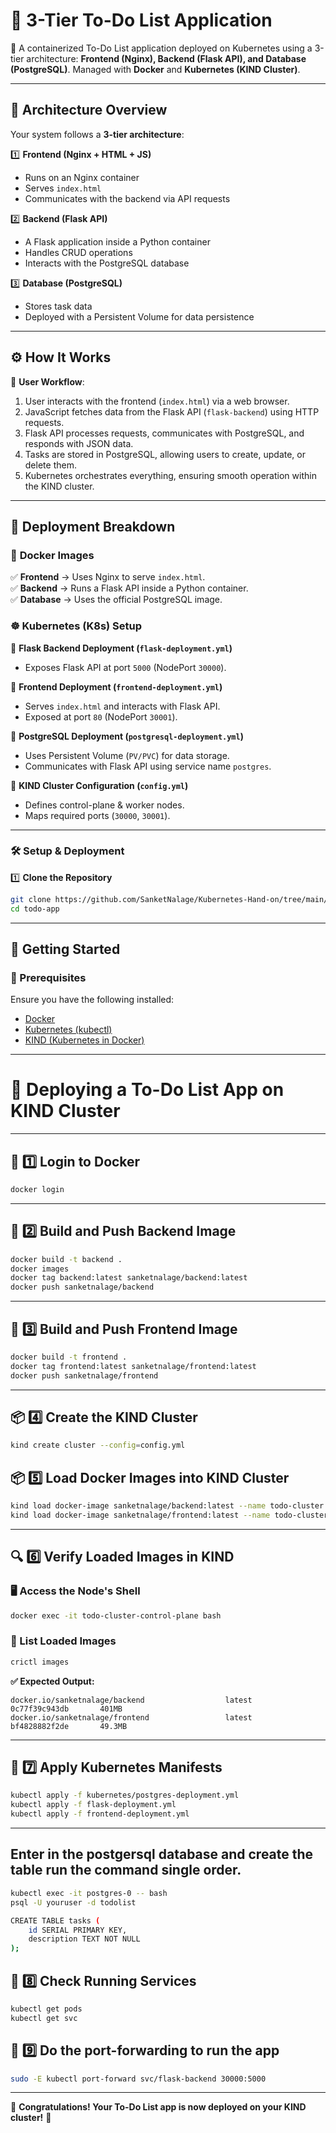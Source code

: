 # 📌 3-Tier To-Do List Application

🚀 A containerized To-Do List application deployed on Kubernetes using a 3-tier architecture: **Frontend (Nginx), Backend (Flask API), and Database (PostgreSQL)**. Managed with **Docker** and **Kubernetes (KIND Cluster)**.

---

## 📜 Architecture Overview

Your system follows a **3-tier architecture**:

1️⃣ **Frontend (Nginx + HTML + JS)**
   - Runs on an Nginx container
   - Serves `index.html`
   - Communicates with the backend via API requests

2️⃣ **Backend (Flask API)**
   - A Flask application inside a Python container
   - Handles CRUD operations
   - Interacts with the PostgreSQL database

3️⃣ **Database (PostgreSQL)**
   - Stores task data
   - Deployed with a Persistent Volume for data persistence

---

## ⚙️ How It Works

📌 **User Workflow**:

1. User interacts with the frontend (`index.html`) via a web browser.
2. JavaScript fetches data from the Flask API (`flask-backend`) using HTTP requests.
3. Flask API processes requests, communicates with PostgreSQL, and responds with JSON data.
4. Tasks are stored in PostgreSQL, allowing users to create, update, or delete them.
5. Kubernetes orchestrates everything, ensuring smooth operation within the KIND cluster.

---

## 📂 Deployment Breakdown

### 🐳 **Docker Images**
✅ **Frontend** → Uses Nginx to serve `index.html`.  
✅ **Backend** → Runs a Flask API inside a Python container.  
✅ **Database** → Uses the official PostgreSQL image.  

### ☸️ **Kubernetes (K8s) Setup**
📌 **Flask Backend Deployment (`flask-deployment.yml`)**  
- Exposes Flask API at port `5000` (NodePort `30000`).

📌 **Frontend Deployment (`frontend-deployment.yml`)**  
- Serves `index.html` and interacts with Flask API.  
- Exposed at port `80` (NodePort `30001`).

📌 **PostgreSQL Deployment (`postgresql-deployment.yml`)**  
- Uses Persistent Volume (`PV/PVC`) for data storage.  
- Communicates with Flask API using service name `postgres`.

📌 **KIND Cluster Configuration (`config.yml`)**  
- Defines control-plane & worker nodes.  
- Maps required ports (`30000`, `30001`).

---

### 🛠️ Setup & Deployment
1️⃣ **Clone the Repository**
```sh
git clone https://github.com/SanketNalage/Kubernetes-Hand-on/tree/main/todo-list-main.git
cd todo-app
```

---

## 🚀 Getting Started

### 🔧 Prerequisites
Ensure you have the following installed:
- [Docker](https://www.docker.com/)
- [Kubernetes (kubectl)](https://kubernetes.io/docs/tasks/tools/)
- [KIND (Kubernetes in Docker)](https://kind.sigs.k8s.io/)

---

# 🚀 Deploying a To-Do List App on KIND Cluster

---

## 📌 1️⃣ **Login to Docker**
```sh
docker login
```

---

## 🔧 2️⃣ **Build and Push Backend Image**
```sh
docker build -t backend .
docker images
docker tag backend:latest sanketnalage/backend:latest
docker push sanketnalage/backend
```

---

## 🎨 3️⃣ **Build and Push Frontend Image**
```sh
docker build -t frontend .
docker tag frontend:latest sanketnalage/frontend:latest
docker push sanketnalage/frontend
```

---

## 📦 4️⃣ **Create the KIND Cluster**
```sh
kind create cluster --config=config.yml
```

## 📦 5️⃣ **Load Docker Images into KIND Cluster**
```sh
kind load docker-image sanketnalage/backend:latest --name todo-cluster
kind load docker-image sanketnalage/frontend:latest --name todo-cluster
```

---

## 🔍 6️⃣ **Verify Loaded Images in KIND**
### 🖥️ Access the Node's Shell
```sh
docker exec -it todo-cluster-control-plane bash
```
### 📜 List Loaded Images
```sh
crictl images
```
**✅ Expected Output:**
```
docker.io/sanketnalage/backend                  latest               0c77f39c943db       401MB
docker.io/sanketnalage/frontend                 latest               bf4828882f2de       49.3MB
```

---

## 🚀 7️⃣ **Apply Kubernetes Manifests**
```sh
kubectl apply -f kubernetes/postgres-deployment.yml
kubectl apply -f flask-deployment.yml
kubectl apply -f frontend-deployment.yml
```

---
## Enter in the postgersql database and create the table run the command single order.
```sh
kubectl exec -it postgres-0 -- bash
psql -U youruser -d todolist
```
```sh
CREATE TABLE tasks (
    id SERIAL PRIMARY KEY,
    description TEXT NOT NULL
);
```

## 🚀 8️⃣ **Check Running Services**

```sh
kubectl get pods
kubectl get svc
```
## 🚀 9️⃣ **Do the port-forwarding to run the app**
```sh
sudo -E kubectl port-forward svc/flask-backend 30000:5000
```
---

🎉 **Congratulations! Your To-Do List app is now deployed on your KIND cluster!** 🎉
